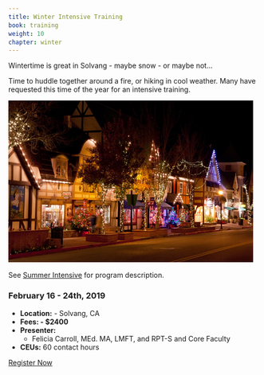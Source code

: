```yaml
---
title: Winter Intensive Training
book: training
weight: 10
chapter: winter
---
```

<div class="row">
    <div class="col col-sm-6">
        <div class="panel panel-secondary">
          <div class="panel-body">
            <p>Wintertime is great in Solvang - maybe snow - or maybe not...</p>
            <p>Time to huddle together around a fire, or hiking in cool weather. Many have requested this time of the year for an intensive training.</p>
            <p><img src="/assets/img/solvangwinter.png" class="img-responsive img-thumbnail" /></p>
            <p>See <a href="#summer">Summer Intensive</a> for program description.</p>
          </div>
        </div>
    </div>
    <div class="col col-sm-6">
        <div class="panel panel-default">
            <div class="panel panel-heading">
                <h3 class="panel-title header-title">February 16 - 24th, 2019</h3>
            </div>
            <div class="panel-body">
                <ul class="list-group">
                    <li class="list-group-item"><strong>Location:</strong> - Solvang, CA</li>
                    <li class="list-group-item"><strong>Fees: - $2400</strong></li>
                    <li class="list-group-item"><strong>Presenter:</strong>
                      <ul>
                        <li>Felicia Carroll, MEd. MA, LMFT, and RPT-S and Core Faculty</li>
                      </ul>
                    </li>
                    <li class="list-group-item"><strong>CEUs:</strong> 60 contact hours</li>
                </ul>
            </div>
            <div class="panel-footer">
                <a href="/register" class="btn btn-danger btn-block">Register Now</a>
            </div>
        </div>
    </div>
</div>
